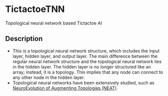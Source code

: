 # TictactoeTNN
Topological neural network based Tictactoe AI

## Description
- This is a topological neural network structure, which includes the input layer, hidden layer, and output layer.  The main difference between the regular neural network structure and the topological neural network lies in the hidden layer. The hidden layer is no longer structured like an array; instead, it is a topology. This implies that any node can connect to any other node in the hidden layer. 
-  Topological neural networks have been extensively studied, such as [NeuroEvolution of Augmenting Topologies (NEAT)](http://nn.cs.utexas.edu/downloads/papers/stanley.ec02.pdf).
